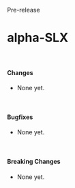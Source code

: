 <span class="badge bg-warning-subtle border border-warning-subtle text-warning-emphasis rounded-pill"><i class="bi bi-binoculars-fill"></i> Pre-release</span>
# alpha-SLX
<br/>

#### Changes
- None yet.

<br/>

#### Bugfixes
- None yet.

<br/>

#### Breaking Changes
- None yet.